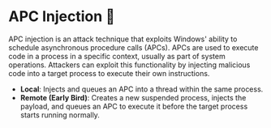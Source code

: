 # APC Injection 🦀

APC injection is an attack technique that exploits Windows' ability to schedule asynchronous procedure calls (APCs). APCs are used to execute code in a process in a specific context, usually as part of system operations. Attackers can exploit this functionality by injecting malicious code into a target process to execute their own instructions. 

- **Local**: Injects and queues an APC into a thread within the same process.
- **Remote (Early Bird)**: Creates a new suspended process, injects the payload, and queues an APC to execute it before the target process starts running normally.
